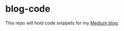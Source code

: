 # blog-code

This repo will hold code snippets for my [Medium blog](https://marthaller-jr.medium.com/).
